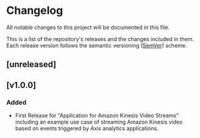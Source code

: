 # Changelog

All notable changes to this project will be documented in this file.

This is a list of the repository's releases and the changes included in them. Each release version follows the semantic
versioning ([SemVer](https://semver.org/)) scheme.

## [unreleased]

## [v1.0.0]

### Added

- First Release for "Application for Amazon Kinesis Video Streams" including an example use case of streaming Amazon Kinesis video based on events triggered by Axis analytics applications.
